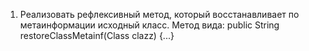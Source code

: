  1. Реализовать рефлексивный метод, который восстанавливает по метаинформации исходный класс. Метод вида:
        public String restoreClassMetainf(Class clazz) {...}